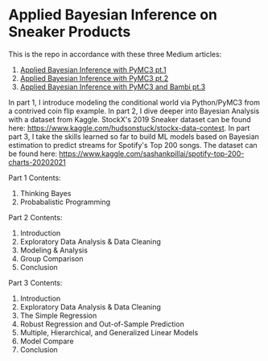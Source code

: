 # Applied Bayesian Inference on Sneaker Products

This is the repo in accordance with these three Medium articles:
1. [Applied Bayesian Inference with PyMC3 pt.1](https://towardsdatascience.com/applied-bayesian-inference-pt-1-322b25093f62)
2. [Applied Bayesian Inference with PyMC3 pt.2](https://towardsdatascience.com/applied-bayesian-inference-with-python-pt-2-80bcd63b507e)
3. [Applied Bayesian Inference with PyMC3 and Bambi pt.3](https://animadurkar.medium.com/applied-bayesian-inference-with-pymc3-and-bambi-pt-3-d4bfb3211509)

In part 1, I introduce modeling the conditional world via Python/PyMC3 from a contrived coin flip example. In part 2, I dive deeper into Bayesian Analysis with a dataset from Kaggle. StockX's 2019 Sneaker dataset can be found here: https://www.kaggle.com/hudsonstuck/stockx-data-contest. In part part 3, I take the skills learned so far to build ML models based on Bayesian estimation to predict streams for Spotify's Top 200 songs. The dataset can be found here: https://www.kaggle.com/sashankpillai/spotify-top-200-charts-20202021

Part 1 Contents:
1. Thinking Bayes
2. Probabalistic Programming

Part 2 Contents:
1. Introduction
2. Exploratory Data Analysis & Data Cleaning
3. Modeling & Analysis
4. Group Comparison
5. Conclusion

Part 3 Contents:
1. Introduction
2. Exploratory Data Analysis & Data Cleaning
3. The Simple Regression
4. Robust Regression and Out-of-Sample Prediction
5. Multiple, Hierarchical, and Generalized Linear Models
6. Model Compare
7. Conclusion
